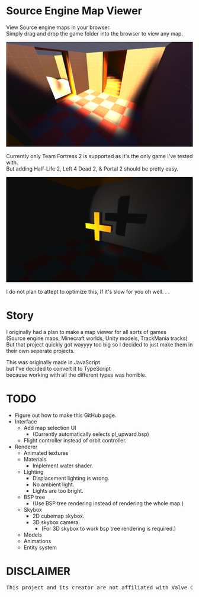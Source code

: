   
# Source Engine Map Viewer  
  
View Source engine maps in your browser.  
Simply drag and drop the game folder into the browser to view any map.  
  
![Source Engine Map Viewer](./resources/Screenshot%202023-04-04%20165938.png "Source Engine Map Viewer")  
  
Currently only Team Fortress 2 is supported as it's the only game I've tested with.  
But adding Half-Life 2, Left 4 Dead 2, & Portal 2 should be pretty easy.  
  
![Source Engine Shadow](./resources/Screenshot%202023-04-04%20165917.png "Source Engine Shadow")  
  
I do not plan to attept to optimize this, If it's slow for you oh well. . .  
  
# Story  
  
I originally had a plan to make a map viewer for all sorts of games  
(Source engine maps, Minecraft worlds, Unity models, TrackMania tracks)  
But that project quickly got wayyyy too big so I decided to just make them in their own seperate projects.  
  
This was originally made in JavaScript  
but I've decided to convert it to TypeScript  
because working with all the different types was horrible.  
  
# TODO  
  
* Figure out how to make this GitHub page.  
* Interface  
    * Add map selection UI  
        * (Currently automatically selects pl_upward.bsp)  
    * Flight controller instead of orbit controller.  
* Renderer  
    * Animated textures  
    * Materials  
        * Implement water shader.  
    * Lighting  
        * Displacement lighting is wrong.  
        * No ambient light.  
        * Lights are too bright.  
    * BSP tree  
        * (Use BSP tree rendering instead of rendering the whole map.)  
    * Skybox  
        * 2D cubemap skybox.  
        * 3D skybox camera.  
            * (For 3D skybox to work bsp tree rendering is required.)  
    * Models  
    * Animations  
    * Entity system  
  
# DISCLAIMER  
<pre>
This project and its creator are not affiliated with Valve Corporation
</pre>  
  